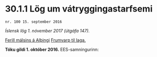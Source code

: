 # 30.1.1 Lög um vátryggingastarfsemi

`nr. 100 15. september 2016`

_Íslensk lög 1. nóvember 2017 (útgáfa 147)._

[Ferill málsins á Alþingi](https://www.althingi.is/thingstorf/thingmalalistar-eftir-thingum/ferill/?ltg=145&mnr=396)
[Frumvarp til laga.](https://www.althingi.is/altext/145/s/0542.html)

**Tóku gildi 1. október 2016.**
EES-samningurinn:

